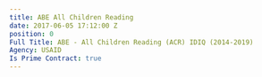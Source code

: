 ```yaml
---
title: ABE All Children Reading
date: 2017-06-05 17:12:00 Z
position: 0
Full Title: ABE - All Children Reading (ACR) IDIQ (2014-2019)
Agency: USAID
Is Prime Contract: true
---
```


